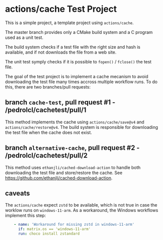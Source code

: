 # actions/cache Test Project

This is a simple project, a template project using `actions/cache`.

The master branch provides only a CMake build system and a C program used as a unit test.

The build system checks if a test file with the right size and hash is available, and if not downloads the file from a web site.

The unit test symply checks if it is possible to `fopen()` / `fclose()` the test file.

The goal of the test project is to implement a cache mecanism to avoid downloading the test file many times accross multiple workflow runs. To do this, there are two branches/pull requests:

## branch `cache-test`, pull request #1 - /pedrolcl/cachetest/pull/1

This method implements the cache using `actions/cache/save@v4` and `actions/cache/restore@v4`.
The build system is responsible for downloading the test file when the cache does not exist.

## branch `alternative-cache`, pull request #2 - /pedrolcl/cachetest/pull/2

This method uses `ethanjli/cached-download-action` to handle both downloading the test file and store/restore the cache.
See https://github.com/ethanjli/cached-download-action.

## caveats

The `actions/cache` expect `zstd` to be available, which is not true in case the worklow runs on `windows-11-arm`. As a workaround, the Windows workflows implement this step:

```yml
    - name: 'Workaround for missing zstd in windows-11-arm'
      if: matrix.os == 'windows-11-arm'
      run: choco install zstandard
```

